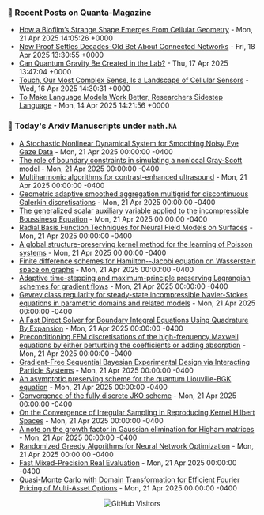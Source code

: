 ### 📝 Recent Posts on Quanta-Magazine
<!-- quanta starts -->
* <a href="https://www.quantamagazine.org/how-a-biofilms-strange-shape-emerges-from-cellular-geometry-20250421/">How a Biofilm’s Strange Shape Emerges From Cellular Geometry</a> - Mon, 21 Apr 2025 14:05:26 +0000
* <a href="https://www.quantamagazine.org/new-proof-settles-decades-old-bet-about-connected-networks-20250418/">New Proof Settles Decades-Old Bet About Connected Networks</a> - Fri, 18 Apr 2025 13:30:55 +0000
* <a href="https://www.quantamagazine.org/can-quantum-gravity-be-created-in-the-lab-20250417/">Can Quantum Gravity Be Created in the Lab?</a> - Thu, 17 Apr 2025 13:47:04 +0000
* <a href="https://www.quantamagazine.org/touch-our-most-complex-sense-is-a-landscape-of-cellular-sensors-20250416/">Touch, Our Most Complex Sense, Is a Landscape of Cellular Sensors</a> - Wed, 16 Apr 2025 14:30:31 +0000
* <a href="https://www.quantamagazine.org/to-make-language-models-work-better-researchers-sidestep-language-20250414/">To Make Language Models Work Better, Researchers Sidestep Language</a> - Mon, 14 Apr 2025 14:21:56 +0000
<!-- quanta ends -->


### 📝 Today's Arxiv Manuscripts under ``math.NA``
<!-- arxiv-math-na starts -->
* <a href="https://arxiv.org/abs/2504.13278">A Stochastic Nonlinear Dynamical System for Smoothing Noisy Eye Gaze Data</a> - Mon, 21 Apr 2025 00:00:00 -0400
* <a href="https://arxiv.org/abs/2504.13312">The role of boundary constraints in simulating a nonlocal Gray-Scott model</a> - Mon, 21 Apr 2025 00:00:00 -0400
* <a href="https://arxiv.org/abs/2504.13335">Multiharmonic algorithms for contrast-enhanced ultrasound</a> - Mon, 21 Apr 2025 00:00:00 -0400
* <a href="https://arxiv.org/abs/2504.13373">Geometric adaptive smoothed aggregation multigrid for discontinuous Galerkin discretisations</a> - Mon, 21 Apr 2025 00:00:00 -0400
* <a href="https://arxiv.org/abs/2504.13374">The generalized scalar auxiliary variable applied to the incompressible Boussinesq Equation</a> - Mon, 21 Apr 2025 00:00:00 -0400
* <a href="https://arxiv.org/abs/2504.13379">Radial Basis Function Techniques for Neural Field Models on Surfaces</a> - Mon, 21 Apr 2025 00:00:00 -0400
* <a href="https://arxiv.org/abs/2504.13396">A global structure-preserving kernel method for the learning of Poisson systems</a> - Mon, 21 Apr 2025 00:00:00 -0400
* <a href="https://arxiv.org/abs/2504.13463">Finite difference schemes for Hamilton--Jacobi equation on Wasserstein space on graphs</a> - Mon, 21 Apr 2025 00:00:00 -0400
* <a href="https://arxiv.org/abs/2504.13552">Adaptive time-stepping and maximum-principle preserving Lagrangian schemes for gradient flows</a> - Mon, 21 Apr 2025 00:00:00 -0400
* <a href="https://arxiv.org/abs/2504.13753">Gevrey class regularity for steady-state incompressible Navier-Stokes equations in parametric domains and related models</a> - Mon, 21 Apr 2025 00:00:00 -0400
* <a href="https://arxiv.org/abs/2504.13809">A Fast Direct Solver for Boundary Integral Equations Using Quadrature By Expansion</a> - Mon, 21 Apr 2025 00:00:00 -0400
* <a href="https://arxiv.org/abs/2504.13814">Preconditioning FEM discretisations of the high-frequency Maxwell equations by either perturbing the coefficients or adding absorption</a> - Mon, 21 Apr 2025 00:00:00 -0400
* <a href="https://arxiv.org/abs/2504.13320">Gradient-Free Sequential Bayesian Experimental Design via Interacting Particle Systems</a> - Mon, 21 Apr 2025 00:00:00 -0400
* <a href="https://arxiv.org/abs/2504.13487">An asymptotic preserving scheme for the quantum Liouville-BGK equation</a> - Mon, 21 Apr 2025 00:00:00 -0400
* <a href="https://arxiv.org/abs/2504.13513">Convergence of the fully discrete JKO scheme</a> - Mon, 21 Apr 2025 00:00:00 -0400
* <a href="https://arxiv.org/abs/2504.13623">On the Convergence of Irregular Sampling in Reproducing Kernel Hilbert Spaces</a> - Mon, 21 Apr 2025 00:00:00 -0400
* <a href="https://arxiv.org/abs/1305.5211">A note on the growth factor in Gaussian elimination for Higham matrices</a> - Mon, 21 Apr 2025 00:00:00 -0400
* <a href="https://arxiv.org/abs/2407.17763">Randomized Greedy Algorithms for Neural Network Optimization</a> - Mon, 21 Apr 2025 00:00:00 -0400
* <a href="https://arxiv.org/abs/2504.11708">Fast Mixed-Precision Real Evaluation</a> - Mon, 21 Apr 2025 00:00:00 -0400
* <a href="https://arxiv.org/abs/2403.02832">Quasi-Monte Carlo with Domain Transformation for Efficient Fourier Pricing of Multi-Asset Options</a> - Mon, 21 Apr 2025 00:00:00 -0400
<!-- arxiv-math-na ends -->

<div align="center">
  
![GitHub Visitors](https://api.visitorbadge.io/api/visitors?path=https%3A%2F%2Fgithub.com%2Flowrank&label=profile%20views&labelColor=%231e1e2e&countColor=%23cba6f7)



</div>
